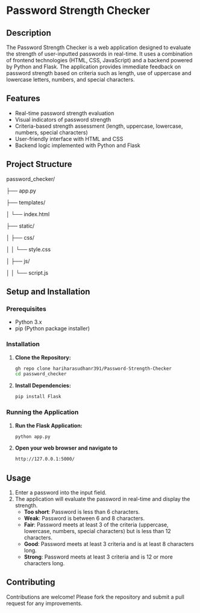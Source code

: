 # Password Strength Checker

## Description

The Password Strength Checker is a web application designed to evaluate the strength of user-inputted passwords in real-time. It uses a combination of frontend technologies (HTML, CSS, JavaScript) and a backend powered by Python and Flask. The application provides immediate feedback on password strength based on criteria such as length, use of uppercase and lowercase letters, numbers, and special characters.

## Features

- Real-time password strength evaluation
- Visual indicators of password strength
- Criteria-based strength assessment (length, uppercase, lowercase, numbers, special characters)
- User-friendly interface with HTML and CSS
- Backend logic implemented with Python and Flask

## Project Structure

password_checker/

├── app.py

├── templates/

│ └── index.html

├── static/

│ ├── css/

│ │ └── style.css

│ ├── js/

│ │ └── script.js


## Setup and Installation

### Prerequisites

- Python 3.x
- pip (Python package installer)

### Installation

1. **Clone the Repository:**

   ```sh
   gh repo clone hariharasudhanr391/Password-Strength-Checker
   cd password_checker
1. **Install Dependencies:**

   ```sh
   pip install Flask

### Running the Application
1. **Run the Flask Application:**

   ```sh
   python app.py
2. **Open your web browser and navigate to**
     ```sh
   http://127.0.0.1:5000/

## Usage

1. Enter a password into the input field.
2. The application will evaluate the password in real-time and display the strength.
   - **Too short**: Password is less than 6 characters.
   - **Weak**: Password is between 6 and 8 characters.
   - **Fair**: Password meets at least 3 of the criteria (uppercase, lowercase, numbers, special characters) but is less than 12 characters.
   - **Good**: Password meets at least 3 criteria and is at least 8 characters long.
   - **Strong**: Password meets at least 3 criteria and is 12 or more characters long.



## Contributing

Contributions are welcome! Please fork the repository and submit a pull request for any improvements.
